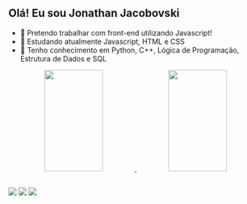 ## Olá! Eu sou Jonathan Jacobovski

- 🔭 Pretendo trabalhar com front-end utilizando Javascript!
- 🌱 Estudando atualmente Javascript, HTML e CSS
- 🔭 Tenho conhecimento em Python, C++, Lógica de Programação, Estrutura de Dados e SQL

<div align="center">
  <a href="https://github.com/JonthanOJ">
  <img height="200em" width="48%" src="https://github-readme-stats.vercel.app/api?username=JonathanOJ&show_icons=true&theme=dark&include_all_commits=true&count_private=true"/>
  <img height="200em" width="48%" src="https://github-readme-stats.vercel.app/api/top-langs/?username=JonathanOJ&layout=compact&langs_count=7&theme=dark"/>
</div>

##

<div> 
  <a href="https://instagram.com/jonathan_o.j" target="_blank"><img src="https://img.shields.io/badge/-Instagram-%23E4405F?style=for-the-badge&logo=instagram&logoColor=white" target="_blank"></a>
  <a href = "mailto:jonathan_jacobovski@hotmail.com"><img src="https://img.shields.io/badge/-Gmail-%23333?style=for-the-badge&logo=gmail&logoColor=white" target="_blank"></a>
  <a href="https://www.linkedin.com/in/jonathan-jacobovski-9ba2b8ba/" target="_blank"><img src="https://img.shields.io/badge/-LinkedIn-%230077B5?style=for-the-badge&logo=linkedin&logoColor=white" target="_blank"></a> 
 
